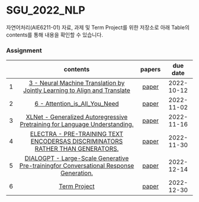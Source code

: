 # SGU_2022_NLP
자연어처리(AIE6211-01) 자료, 과제 및 Term Project를 위한 저장소로 아래 Table의 contents를 통해 내용을 확인할 수 있습니다.  

### Assignment 
||contents| papers |due date|
|:---:|:---:|:---:|:---:|
|1|[3 - Neural Machine Translation by Jointly Learning to Align and Translate](https://github.com/DeepHaeJoong/SGU_2022_NLP/blob/master/3%20-%20Neural%20Machine%20Translation%20by%20Jointly%20Learning%20to%20Align%20and%20Translate.ipynb)| [paper](https://arxiv.org/pdf/1409.0473.pdf)|2022-10-12|
|2|[6 - Attention_is_All_You_Need](https://github.com/DeepHaeJoong/SGU_2022_NLP/blob/master/6%20-%20Attention_is_All_You_Need.ipynb)|[paper](https://arxiv.org/pdf/1706.03762.pdf)|2022-11-02|
|3|[XLNet - Generalized Autoregressive Pretraining for Language Understanding.](https://github.com/DeepHaeJoong/SGU_2022_NLP/blob/master/XLNet/7%20-%20XLNet_Generalized%20Autoregressive%20Pretraining%20for%20Language%20Understanding.ipynb)|[paper](https://arxiv.org/pdf/1906.08237.pdf)|2022-11-16|
|4|[ELECTRA - PRE-TRAINING TEXT ENCODERSAS DISCRIMINATORS RATHER THAN GENERATORS.](https://github.com/DeepHaeJoong/SGU_2022_NLP/blob/master/ELECTRA/ELECTRA.ipynb)|[paper](https://arxiv.org/pdf/2003.10555.pdf)|2022-11-30|
|5|[DIALOGPT - Large-Scale Generative Pre-trainingfor Conversational Response Generation.](https://github.com/DeepHaeJoong/SGU_2022_NLP/blob/master/DialoGPT/DialoGPT.ipynb) |[paper](https://arxiv.org/pdf/1911.00536.pdf)|2022-12-14|
|6|[Term Project](https://github.com/DeepHaeJoong/SGU_2022_NLP/blob/master/Term%20Project/DialoGPT%20-%20Term%20Project.ipynb) |[paper](https://github.com/DeepHaeJoong/SGU_2022_NLP/blob/master/Term%20Project/%EC%9E%90%EC%97%B0%EC%96%B4%EC%B2%98%EB%A6%AC%20%EA%B8%B0%EB%A7%90%ED%94%84%EB%A1%9C%EC%A0%9D%ED%8A%B8.pdf) |2022-12-30|

